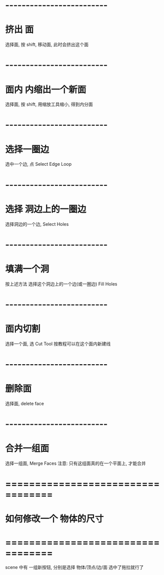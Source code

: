 


# ------------------------- #
#       挤出 面
选择面, 按 shift, 移动面, 此时会挤出这个面


# ------------------------- #
#       面内 内缩出一个新面
选择面, 按 shift, 用缩放工具缩小, 得到内分面


# ------------------------- #
#    选择一圈边
选中一个边, 点 Select Edge Loop


# ------------------------- #
#    选择 洞边上的一圈边
选择洞边的一个边, Select Holes 


# ------------------------- #
#    填满一个洞
按上述方法 选择这个洞边上的一个边(或一圈边) Fill Holes


# ------------------------- #
#    面内切割
选择一个面, 选 Cut Tool
按教程可以在这个面内新建线

# ------------------------- #
#    删除面
选择面, delete face


# ------------------------- #
#    合并一组面
选择一组面, Merge Faces
注意: 只有这组面真的在一个平面上, 才能合并 


# ================================== #
#       如何修改一个 物体的尺寸
# ================================== #

scene 中有 一组新按钮, 分别是选择 物体/顶点/边/面
选中了拖拉就行了




























